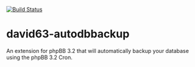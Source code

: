 [![Build Status](https://travis-ci.org/david63/david63-autodbbackup.svg?branch=master)](https://travis-ci.org/david63/david63-autodbbackup)

# david63-autodbbackup
An extension for phpBB 3.2 that will automatically backup your database using the phpBB 3.2 Cron.

